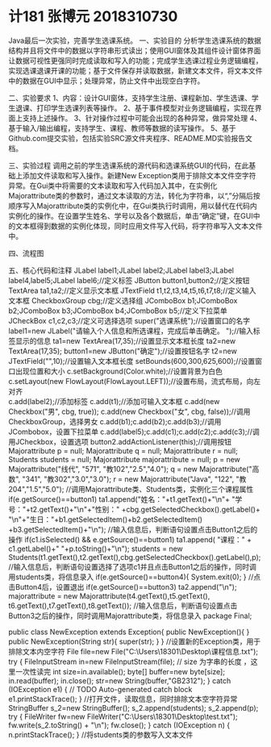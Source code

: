 # 计181 张博元 2018310730
Java最后一次实验，完善学生选课系统。
一、实验目的 分析学生选课系统的数据结构并且将文件中的数据以字符串形式读出；使用GUI窗体及其组件设计窗体界面让数据可视性更强同时完成读取和写入的功能；完成学生选课过程业务逻辑编程，实现选课退课开课的功能；基于文件保存并读取数据，新建文本文件，将文本文件中的数据在GUI中显示；处理异常，防止文件中出现空白字符。


二、实验要求 
1、内容：设计GUI窗体，支持学生注册、课程新加、学生选课、学生退课、打印学生选课列表等操作。
2、基于事件模型对业务逻辑编程，实现在界面上支持上述操作。
3、针对操作过程中可能会出现的各种异常，做异常处理
4、基于输入/输出编程，支持学生、课程、教师等数据的读写操作。
5、基于Github.com提交实验，包括实验SRC源文件夹程序、README.MD实验报告文档。


三、实验过程 
调用之前的学生选课系统的源代码和选课系统GUI的代码，在此基础上添加文件读取和写入操作。新建New Exception类用于排除文本文件空字符异常。在Gui类中将需要的文本读取和写入代码加入其中，在实例化Majorattribute类的参数时，通过文本读取的方法，转化为字符串，以“,”分隔后按顺序写入Majorattribute类的实例化中，在Gui类执行时调用，用以替代在代码内实例化的操作。在设置学生姓名、学号以及各个数据后，单击“确定”键，在GUI中的文本框得到数据的实例化体现，同时应用文件写入代码，将字符串写入文本文件中。

四、流程图 


五、核心代码和注释 
	JLabel label1;JLabel label2;JLabel label3;JLabel 	label4,label5;JLabel label6;//定义标签
	JButton button1,button2;//定义按钮
	TextArea ta1,ta2;//定义显示文本框
  JTextField t1,t2,t3,t4,t5,t6,t7,t8;//定义输入文本框
	CheckboxGroup cbg;//定义选择组
	JComboBox b1;JComboBox b2;JComboBox b3;JComboBox b4;JComboBox b5;//定义下拉菜单
	JCheckBox c1,c2,c3;//定义可选择选项
		super("选课系统");//设置窗口的名字
		label1=new JLabel("请输入个人信息和所选课程，完成后单击确定。           ");//输入标签显示的信息
		ta1=new TextArea(17,35);//设置显示文本框长度
		ta2=new TextArea(17,35);
		button1=new JButton("确定");//设置按钮名字
	t2=new JTextField("",10);//设置输入文本框长度
	setBounds(600,300,625,600);//设置窗口出现位置和大小
		c.setBackground(Color.white);//设置背景为白色
		c.setLayout(new FlowLayout(FlowLayout.LEFT));//设置布局，流式布局，向左对齐		
c.add(label2);//添加标签
	c.add(t1);//添加可输入文本框
		c.add(new Checkbox("男", cbg, true)); 
	c.add(new Checkbox("女", cbg, false));//调用CheckboxGroup，选择男女
		c.add(b1);c.add(b2);c.add(b3);//调用JCombobox，设置下拉菜单
		c.add(label5);c.add(c1);c.add(c2);c.add(c3);//调用JCheckbox，设置选项
		button2.addActionListener(this);//调用按钮    	Majorattribute p = null;
	    	Majorattribute q = null;
	    	Majorattribute r = null;
	    	Students students = null;
	    	Majorattribute majorattribute = null;
	    	p  = new Majorattribute("线代", "571", "教102","2.5","4.0");
	    	q  = new Majorattribute("高数", "341", "教302","3.0","3.0");
	    	r  = new Majorattribute("Java", "122", "教204","1.5","5.0");
			//调用Majorattribute类、Students类，实例化三个课程属性
    	if(e.getSource()==button1)
				ta1.append("姓名："+t1.getText()+"\n"+
				"学号："+t2.getText()+"\n"+"性别："
				+cbg.getSelectedCheckbox().getLabel()+
				"\n"+"生日："+b1.getSelectedItem()+b2.getSelectedItem()
				+b3.getSelectedItem()+"\n");
	    	//输入信息后，判断语句设置点击Button1之后的操作
	    			if(c1.isSelected() && e.getSource()==button1)
					ta1.append( "课程：" + c1.getLabel()+" "+p.toString()+"\n");
					students = new Students(t1.getText(),t2.getText(),cbg.getSelectedCheckbox().getLabel(),p);
			//输入信息后，判断语句设置选择了选项c1并且点击Button1之后的操作，同时调用students类，将信息录入
			if(e.getSource()==button4){
				System.exit(0);
			}
			//点击Button4后，设置退出
			if(e.getSource()==button3)
				ta2.append("\n");
				majorattribute = new Majorattribute(t4.getText(),t5.getText(),
						t6.getText(),t7.getText(),t8.getText());
				//输入信息后，判断语句设置点击Button3之后的操作，同时调用Majorattribute类，将信息录入
package Final;

public class NewException extends Exception{
	public NewException(){
 	}
	public NewException(String str){ 
            super(str);
 	}
}
//设置新的Exception类，用于排除文本内空字符
File file=new File("C:\\Users\\18301\\Desktop\\课程信息.txt");
		    try {
		        FileInputStream in=new FileInputStream(file);
		        // size  为字串的长度 ，这里一次性读完
		        int size=in.available();
		        byte[] buffer=new byte[size];
		        in.read(buffer);
		        in.close();
		        str=new String(buffer,"GB2312");
		    } catch (IOException e1) {
		        // TODO Auto-generated catch block
		        e1.printStackTrace();
		    }
		    //打开文件，读取信息，同时排除文本空字符异常
					StringBuffer s_2=new StringBuffer();
					s_2.append(students);
					s_2.append(p);
					try {
						FileWriter fw=new FileWriter("C:\\Users\\18301\\Desktop\\test.txt");
						fw.write(s_2.toString() + "\n");
						fw.close();
						} 
					catch (IOException n) 
						{
						n.printStackTrace();
						}
					//将students类的参数写入文本文件

